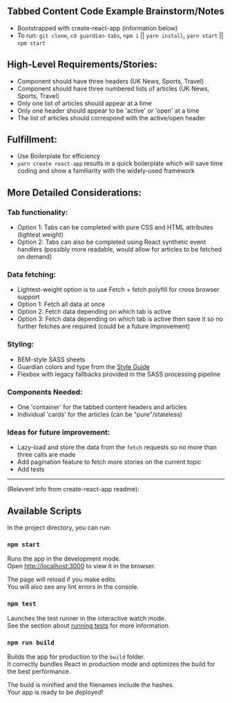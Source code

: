 ## Tabbed Content Code Example Brainstorm/Notes

- Bootstrapped with create-react-app (information below)
- To run: `git clone`, `cd guardian-tabs`, `npm i` || `yarn install`, `yarn start` || `npm start`

## High-Level Requirements/Stories:

- Component should have three headers (UK News, Sports, Travel)
- Component should have three numbered lists of articles (UK News, Sports, Travel)
- Only one list of articles should appear at a time
- Only one header should appear to be 'active' or 'open' at a time
- The list of articles should correspond with the active/open header

## Fulfillment:

- Use Boilerplate for efficiency
- `yarn create react-app` results in a quick boilerplate which will save time coding and show a familiarity with the widely-used framework

## More Detailed Considerations:

### Tab functionality:

- Option 1: Tabs can be completed with pure CSS and HTML attributes (lightest weight)
- Option 2: Tabs can also be completed using React synthetic event handlers (possibly more readable, would allow for articles to be fetched on demand)

### Data fetching:

- Lightest-weight option is to use Fetch + fetch polyfill for cross browser support
- Option 1: Fetch all data at once
- Option 2: Fetch data depending on which tab is active
- Option 3: Fetch data depending on which tab is active then save it so no further fetches are required (could be a future improvement)

### Styling:

- BEM-style SASS sheets
- Guardian colors and type from the [Style Guide](https://design.theguardian.com/)
- Flexbox with legacy fallbacks provided in the SASS processing pipeline

### Components Needed:

- One 'container' for the tabbed content headers and articles
- Individual 'cards' for the articles (can be "pure"/stateless)

### Ideas for future improvement:

- Lazy-load and store the data from the `fetch` requests so no more than three calls are made
- Add pagination feature to fetch more stories on the current topic
- Add tests

---

(Relevent info from create-react-app readme):

## Available Scripts

In the project directory, you can run:

### `npm start`

Runs the app in the development mode.<br>
Open [http://localhost:3000](http://localhost:3000) to view it in the browser.

The page will reload if you make edits.<br>
You will also see any lint errors in the console.

### `npm test`

Launches the test runner in the interactive watch mode.<br>
See the section about [running tests](https://facebook.github.io/create-react-app/docs/running-tests) for more information.

### `npm run build`

Builds the app for production to the `build` folder.<br>
It correctly bundles React in production mode and optimizes the build for the best performance.

The build is minified and the filenames include the hashes.<br>
Your app is ready to be deployed!
